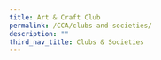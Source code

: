 ```yaml
---
title: Art & Craft Club
permalink: /CCA/clubs-and-societies/
description: ""
third_nav_title: Clubs & Societies
---
```

